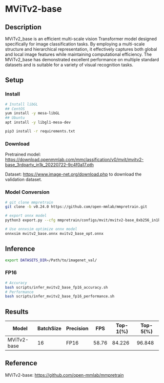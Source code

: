 # MViTv2-base

## Description

MViTv2_base is an efficient multi-scale vision Transformer model designed specifically for image classification tasks. By employing a multi-scale structure and hierarchical representation, it effectively captures both global and local image features while maintaining computational efficiency. The MViTv2_base has demonstrated excellent performance on multiple standard datasets and is suitable for a variety of visual recognition tasks.

## Setup

### Install

```bash
# Install libGL
## CentOS
yum install -y mesa-libGL
## Ubuntu
apt install -y libgl1-mesa-dev

pip3 install -r requirements.txt
```

### Download

Pretrained model: <https://download.openmmlab.com/mmclassification/v0/mvit/mvitv2-base_3rdparty_in1k_20220722-9c4f0a17.pth>

Dataset: <https://www.image-net.org/download.php> to download the validation dataset.

### Model Conversion

```bash
# git clone mmpretrain
git clone -b v0.24.0 https://github.com/open-mmlab/mmpretrain.git

# export onnx model
python3 export.py --cfg mmpretrain/configs/mvit/mvitv2-base_8xb256_in1k.py --weight mvitv2-base_3rdparty_in1k_20220722-9c4f0a17.pth --output mvitv2_base.onnx

# Use onnxsim optimize onnx model
onnxsim mvitv2_base.onnx mvitv2_base_opt.onnx

```

## Inference

```bash
export DATASETS_DIR=/Path/to/imagenet_val/
```

### FP16

```bash
# Accuracy
bash scripts/infer_mvitv2_base_fp16_accuracy.sh
# Performance
bash scripts/infer_mvitv2_base_fp16_performance.sh
```

## Results

| Model       | BatchSize | Precision | FPS      | Top-1(%) | Top-5(%) |
| ----------- | --------- | --------- | -------- | -------- | -------- |
| MViTv2-base | 16        | FP16      | 58.76    | 84.226   | 96.848   |

## Reference

MViTv2-base: <https://github.com/open-mmlab/mmpretrain>
